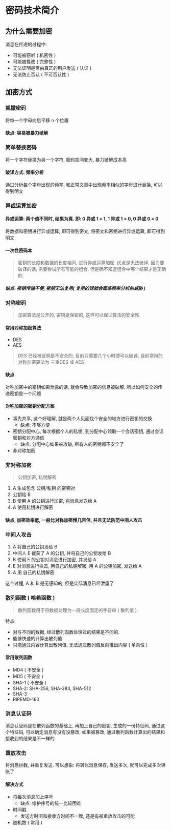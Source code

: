 # 密码技术简介

## 为什么需要加密

消息在传递的过程中:

* 可能被窃听 ( 机密性 )
* 可能被篡改 ( 完整性 )
* 无法证明是否由真正的用户发送 ( 认证 )
* 无法防止否认 ( 不可否认性 )



## 加密方式

### 凯撒密码

将每一个字母向后平移 n 个位置

#### 缺点: 容易被暴力破解



### 简单替换密码

将一个字符替换为另一个字符, 密码空间变大, 暴力破解成本高

#### 破译方式: 频率分析

通过分析每个字母出现的频率, 和正常文章中出现频率相似的字母进行替换, 可以得到明文



### 异或运算加密

#### 异或运算: 两个值不同时, 结果为真. 即: 0 异或 1 = 1, 1 异或 1 = 0, 0 异或 0 = 0

将数据和密钥进行异或运算, 即可得到密文, 将密文和密钥进行异或运算, 即可得到明文



#### 一次性密码本

> 密钥的长度和数据的长度相同, 进行异或运算加密. 优点是无法破译, 因为要破译的话, 需要尝试所有可能的组合, 但是确不知道组合中哪个结果才是正确的.

##### 缺点: 密钥传输不便, 密钥无法复用( 复用的话就会面临频率分析的威胁 )



### 对称密码

> 加密算法是公开的, 密钥是保密的, 这样可以保证算法的安全性.



#### 常用对称加密算法

* DES
* AES



> DES 已经被证明是不安全的, 目前只需要几个小时便可以破译, 目前常用的对称加密算法为 三重DES 或 AES



#### 缺点

对称加密中的密钥如果泄露的话, 就会导致加密的信息被破解. 所以如何安全的传递密钥是一个问题



#### 对称加密的密钥分配方案

* 事先共享, 这个好理解, 就是两个人见面找个安全的地方进行密钥的交换
  * 缺点: 不够方便
* 密钥分配中心, 每次根据个人的私钥, 到分配中心领取一个会话密钥, 通过会话密钥和对方通信
  * 缺点: 分配中心如果被攻破, 所有人的密钥都不安全了
* 非对称加密



### 非对称加密

> 公钥加密, 私钥解密

1. A 生成包含 公钥/私钥 的密钥对
2. 公钥给 B
3. B 使用 A 的公钥进行加密, 将消息发送给 A
4. A 使用私钥进行解密

#### 缺点, 加密效率低, 一般比对称加密慢几百倍, 并且无法防范中间人攻击



### 中间人攻击

1. A 将自己的公钥发给 B
2. 中间人 E 截获了 A 的公钥, 并将自己的公钥发给 B
3. B 使用 E 的公钥对消息进行加密, 并发给 A
4. E 对消息进行拦击, 用自己的私钥解密, 用 A 的公钥加密, 发送给 A
5. A 用 自己的私钥解密

这个过程, A 和 B 是无感知的, 但是实际消息已经泄露了



### 散列函数 ( 哈希函数 )

> 散列函数用于将数据处理为一段长度固定的字符串 ( 散列值 ).

特点: 

* 对与不同的数据, 经过散列函数处理过的结果是不同的.
* 能够快速的计算出散列值
* 只能通过内容计算出散列值, 无法通过散列值反向推出内容 ( 单向性 )



#### 常用散列函数

* MD4 ( 不安全 )
* MD5 ( 不安全 )
* SHA-1 ( 不安全 )
* SHA-2: SHA-256, SHA-384, SHA-512
* SHA-3
* RIPEMD-160



### 消息认证码

消息认证码是在散列函数的基础上, 再加上自己的密钥, 生成的一份特征码, 通过这个特征码, 可以确定消息有没有没篡改, 如果被篡改, 通过散列函数计算出的结果和接收到的结果是不一样的.



### 重放攻击

将消息拦截, 并重复发送. 可以想象: 将转账消息保存, 发送多次, 就可以完成多次转账了

#### 解决方式

* 将每次消息加上序号
  * 缺点: 维护序号的统一比较困难
* 时间戳
  * 发送方时间和接收方时间不一致, 还是有被重放攻击的可能
* 随机数 ( 常用 )





















